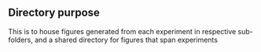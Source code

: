 ## Directory purpose

This is to house figures generated from each experiment in respective sub-folders, and a shared directory for figures that span experiments
